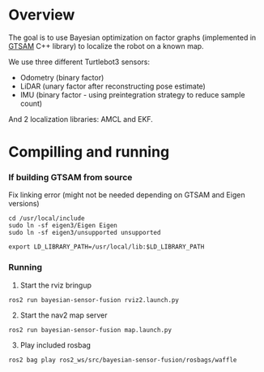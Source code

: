 # Overview
The goal is to use Bayesian optimization on factor graphs (implemented in [GTSAM](https://gtsam.org/) C++ library) to localize the robot on a known map.

We use three different Turtlebot3 sensors:
- Odometry (binary factor)
- LiDAR (unary factor after reconstructing pose estimate)
- IMU (binary factor - using preintegration strategy to reduce sample count)

And 2 localization libraries: AMCL and EKF.

# Compilling and running
### If building GTSAM from source
Fix linking error (might not be needed depending on GTSAM and Eigen versions)
```
cd /usr/local/include
sudo ln -sf eigen3/Eigen Eigen
sudo ln -sf eigen3/unsupported unsupported

export LD_LIBRARY_PATH=/usr/local/lib:$LD_LIBRARY_PATH
```

### Running 
1. Start the rviz bringup
```
ros2 run bayesian-sensor-fusion rviz2.launch.py
```
2. Start the nav2 map server
```
ros2 run bayesian-sensor-fusion map.launch.py
```
3. Play included rosbag
```
ros2 bag play ros2_ws/src/bayesian-sensor-fusion/rosbags/waffle
```


